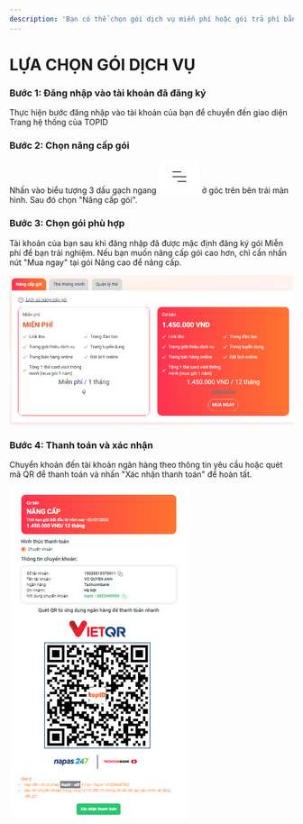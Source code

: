 ```yaml
---
description: 'Bạn có thể chọn gói dịch vụ miễn phí hoặc gói trả phí bằng các cách sau:'
---
```


# LỰA CHỌN GÓI DỊCH VỤ



### Bước 1: Đăng nhập vào tài khoản đã đăng ký

Thực hiện bước đăng nhập vào tài khoản của bạn để chuyển đến giao diện Trang hệ thống của TOPID

### Bước 2: Chọn nâng cấp gói

Nhấn vào biểu tượng 3 dấu gạch ngang <img src=".gitbook/assets/image (9).png" alt="" data-size="line"> ở góc trên bên trái màn hình. Sau đó chọn "Nâng cấp gói".

### Bước 3: Chọn gói phù hợp

Tài khoản của bạn sau khi đăng nhập đã được mặc định đăng ký gói Miễn phí để bạn trải nghiệm. Nếu bạn muốn nâng cấp gói cao hơn, chỉ cần nhấn nút "Mua ngay" tại gói Nâng cao để nâng cấp.

![](<.gitbook/assets/image (5).png>)

### Bước 4: Thanh toán và xác nhận

Chuyển khoản đến tài khoản ngân hàng theo thông tin yêu cầu hoặc quét mã QR để thanh toán và nhấn "Xác nhận thanh toán" để hoàn tất.

![](<.gitbook/assets/image (8).png>)

